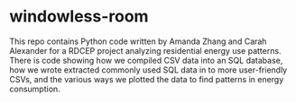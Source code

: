 windowless-room
===============
This repo contains Python code written by Amanda Zhang and Carah Alexander for a RDCEP project analyzing residential energy use patterns.
There is code showing how we compiled CSV data into an SQL database, how we wrote extracted commonly used SQL data in to more user-friendly CSVs, and the various ways we plotted the data to find patterns in energy consumption.
